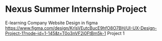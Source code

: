# Nexus Summer Internship Project 
E-learning Company Website Design  in figma
https://www.figma.com/design/KrIsVEutcBucE9hfO8O7BH/UI-UX-Design-Project-1?node-id=1-145&t=T0o3nVF2i0FtBm5k-1 Project 1

